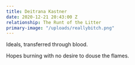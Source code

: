```yaml
---
title: Deitrana Kastner
date: 2020-12-21 20:43:00 Z
relationship: The Runt of the Litter
primary-image: "/uploads/reallybitch.png"
---
```


Ideals, transferred through blood.

Hopes burning with no desire to douse the flames.